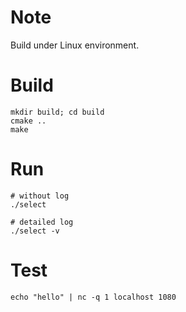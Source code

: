# Note
Build under Linux environment.  

# Build
```shell script
mkdir build; cd build
cmake ..
make
```

# Run
```shell script
# without log
./select

# detailed log
./select -v
```

# Test
```shell script
echo "hello" | nc -q 1 localhost 1080
```

